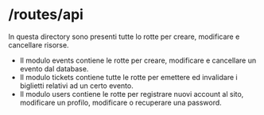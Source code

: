# /routes/api

In questa directory sono presenti tutte lo rotte per creare, modificare e cancellare risorse.

- Il modulo events contiene le rotte per creare, modificare e cancellare un evento dal database.
- Il modulo tickets contiene tutte le rotte per emettere ed invalidare i biglietti relativi ad un certo evento.
- Il modulo users contiene le rotte per registrare nuovi account al sito, modificare un profilo, modificare o recuperare una password.
